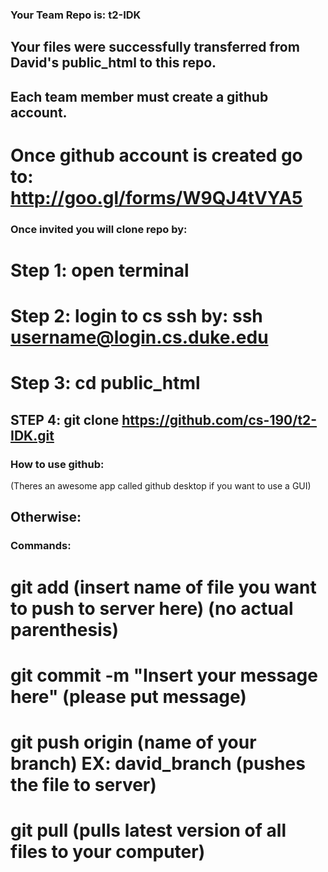 ### Your Team Repo is: t2-IDK

## Your files were successfully transferred from David's public_html to this repo.

## Each team member must create a github account.

# Once github account is created go to: http://goo.gl/forms/W9QJ4tVYA5

### Once invited you will clone repo by:


# Step 1: open terminal
# Step 2: login to cs ssh by: ssh username@login.cs.duke.edu
# Step 3: cd public_html
## STEP 4: git clone https://github.com/cs-190/t2-IDK.git


### How to use github:
(Theres an awesome app called github desktop if you want to use a GUI)

## Otherwise:

### Commands:

# git add (insert name of file you want to push to server here) (no actual parenthesis)
# git commit -m "Insert your message here" (please put message)
# git push origin (name of your branch) EX: david_branch (pushes the file to server)
# git pull (pulls latest version of all files to your computer)
